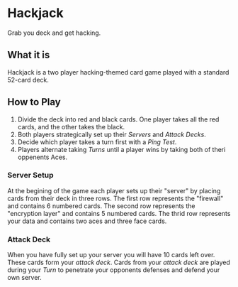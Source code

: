 # Hackjack

Grab you deck and get hacking.


## What it is

Hackjack is a two player hacking-themed card game played with a standard 52-card deck.


## How to Play

1. Divide the deck into red and black cards. One player takes all the red cards, and the other takes the black.
2. Both players strategically set up their *Servers* and *Attack Decks*.
3. Decide which player takes a turn first with a *Ping Test*.
4. Players alternate taking *Turns* until a player wins by taking both of theri oppenents Aces.


### Server Setup

At the begining of the game each player sets up their "server" by placing cards from their deck in three rows. The first row represents the "firewall" and contains 6 numbered cards. The second row represents the "encryption layer" and contains 5 numbered cards. The thrid row represents your data and contains two aces and three face cards.

### Attack Deck

When you have fully set up your server you will have 10 cards left over. These cards form your *attack deck*. Cards from your *attack deck* are played during your *Turn* to penetrate your opponents defenses and defend your own server.

